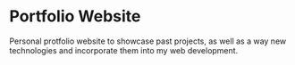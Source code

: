 # Portfolio Website

Personal protfolio website to showcase past projects, as well as a way new technologies and incorporate them into my web development.